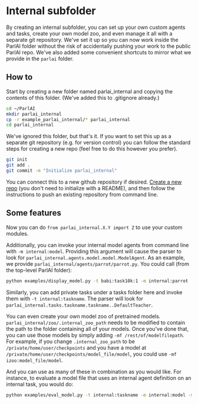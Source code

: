 # Internal subfolder

By creating an internal subfolder, you can set up your own custom agents and tasks,
create your own model zoo, and even manage it all with a separate git repository.
We've set it up so you can now work inside the ParlAI folder without the risk of accidentally pushing your work to the public ParlAI repo.
We've also added some convenient shortcuts to mirror what we provide in the `parlai` folder.

## How to

Start by creating a new folder named parlai_internal and copying the contents of this folder.
 (We've added this to .gitignore already.)

```bash
cd ~/ParlAI
mkdir parlai_internal
cp -r example_parlai_internal/* parlai_internal
cd parlai_internal
```

We've ignored this folder, but that's it. If you want to set this up as
a separate git repository (e.g. for version control) you can follow the standard steps
for creating a new repo (feel free to do this however you prefer).

```bash
git init
git add .
git commit -m "Initialize parlai_internal"
```

You can connect this to a new github repository if desired.
[Create a new repo](https://github.com/new) (you don't need to initialize
with a README), and then follow the instructions to push
an existing repository from command line.


## Some features

Now you can do `from parlai_internal.X.Y import Z` to use your custom modules.

Additionally, you can invoke your internal model agents from command line with `-m internal:model`.
Providing this argument will cause the parser to look for `parlai_internal.agents.model.model.ModelAgent`.
As an example, we provide `parlai_internal/agents/parrot/parrot.py`. You could call
(from the top-level ParlAI folder):

```bash
python examples/display_model.py -t babi:task10k:1 -m internal:parrot
```

Similarly, you can add private tasks under a tasks folder here and invoke them with `-t internal:taskname`.
The parser will look for `parlai_internal.tasks.taskname.taskname..DefaultTeacher`.

You can even create your own model zoo of pretrained models. `parlai_internal/zoo/.internal_zoo_path`
needs to be modified to contain the path to the folder containing all of your models. Once
you've done that, you can use those models by simply adding `-mf /rest/of/modelfilepath`.
For example, if you change `.internal_zoo_path` to be `/private/home/user/checkpoints`
and you have a model at `/private/home/user/checkpoints/model_file/model`, you could use `-mf izoo:model_file/model`.

And you can use as many of these in combination as you would like. For instance, to evaluate a model file that uses
an internal agent definition on an internal task, you would do:

```bash
python examples/eval_model.py -t internal:taskname -m internal:model -mf izoo:model_file/model
```
